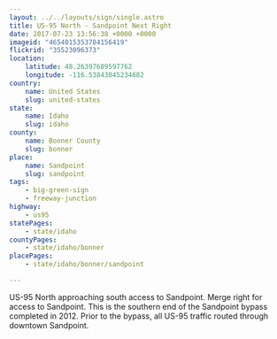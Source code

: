 ```yaml
---
layout: ../../layouts/sign/single.astro
title: US-95 North - Sandpoint Next Right
date: 2017-07-23 13:56:38 +0000 +0000
imageid: "4654015353784156419"
flickrid: "35523096373"
location:
    latitude: 48.26397689597762
    longitude: -116.53843045234682
country:
    name: United States
    slug: united-states
state:
    name: Idaho
    slug: idaho
county:
    name: Bonner County
    slug: bonner
place:
    name: Sandpoint
    slug: sandpoint
tags:
    - big-green-sign
    - freeway-junction
highway:
    - us95
statePages:
    - state/idaho
countyPages:
    - state/idaho/bonner
placePages:
    - state/idaho/bonner/sandpoint

---
```

US-95 North approaching south access to Sandpoint.  Merge right for access to Sandpoint.  This is the southern end of the Sandpoint bypass completed in 2012.  Prior to the bypass, all US-95 traffic routed through downtown Sandpoint.